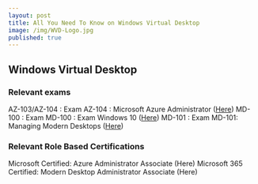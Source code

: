 ```yaml
---
layout: post
title: All You Need To Know on Windows Virtual Desktop
image: /img/WVD-Logo.jpg
published: true
---
```

## **Windows Virtual Desktop**

### Relevant exams

AZ-103/AZ-104 : Exam AZ-104 : Microsoft Azure Administrator ([Here](https://docs.microsoft.com/en-us/learn/certifications/exams/AZ-104))
MD-100 : Exam MD-100 : Exam Windows 10 ([Here](https://docs.microsoft.com/en-us/learn/certifications/exams/md-100))
MD-101 : Exam MD-101: Managing Modern Desktops ([Here](https://docs.microsoft.com/en-us/learn/certifications/exams/md-101))

### Relevant Role Based Certifications

Microsoft Certified: Azure Administrator Associate (Here)
Microsoft 365 Certified: Modern Desktop Administrator Associate (Here)

